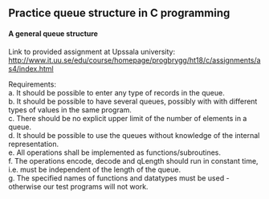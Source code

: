 ## Practice queue structure in C programming
#### A general queue structure
Link to provided assignment at Upssala university:  
http://www.it.uu.se/edu/course/homepage/progbrygg/ht18/c/assignments/as4/index.html

Requirements:  
a. It should be possible to enter any type of records in the queue.  
b. It should be possible to have several queues, possibly with with different types of values in the same program.  
c. There should be no explicit upper limit of the number of elements in a queue.  
d. It should be possible to use the queues without knowledge of the internal representation.  
e. All operations shall be implemented as functions/subroutines.  
f. The operations encode, decode and qLength should run in constant time, i.e. must be independent of the length of the queue.  
g. The specified names of functions and datatypes must be used - otherwise our test programs will not work.  
